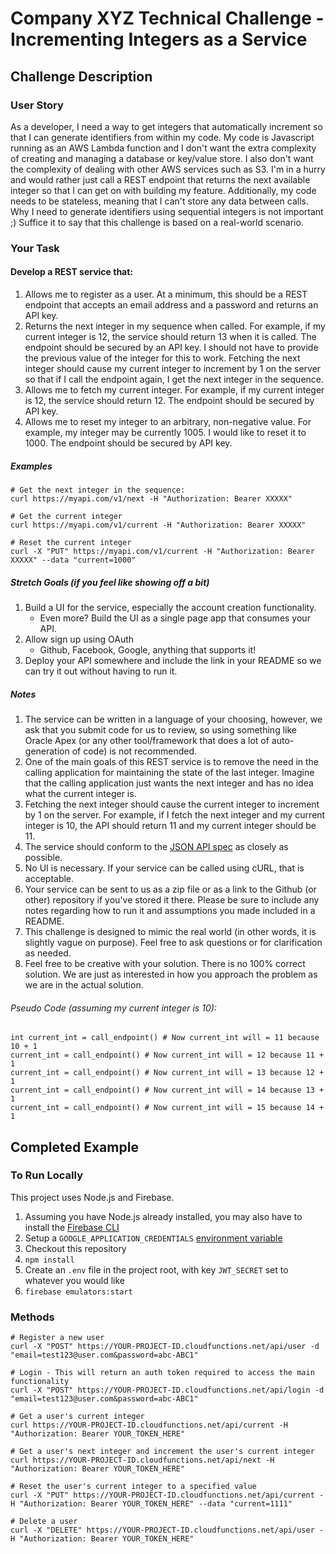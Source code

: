 # Company XYZ Technical Challenge - Incrementing Integers as a Service

## Challenge Description

### User Story

As a developer, I need a way to get integers that automatically increment so that I can generate identifiers from within my code. My code is Javascript running as an AWS Lambda function and I don't want the extra complexity of creating and managing a database or key/value store. I also don't want the complexity of dealing with other AWS services such as S3. I'm in a hurry and would rather just call a REST endpoint that returns the next available integer so that I can get on with building my feature. Additionally, my code needs to be stateless, meaning that I can't store any data between calls. Why I need to generate identifiers using sequential integers is not important ;) Suffice it to say that this challenge is based on a real-world scenario.

### Your Task

#### Develop a REST service that:

1. Allows me to register as a user. At a minimum, this should be a REST endpoint that accepts an email address and a password and returns an API key.
2. Returns the next integer in my sequence when called. For example, if my current integer is 12, the service should return 13 when it is called. The endpoint should be secured by an API key. I should not have to provide the previous value of the integer for this to work. Fetching the next integer should cause my current integer to increment by 1 on the server so that if I call the endpoint again, I get the next integer in the sequence.
3. Allows me to fetch my current integer. For example, if my current integer is 12, the service should return 12. The endpoint should be secured by API key.
4. Allows me to reset my integer to an arbitrary, non-negative value. For example, my integer may be currently 1005. I would like to reset it to 1000. The endpoint should be secured by API key.

##### Examples

```
# Get the next integer in the sequence:
curl https://myapi.com/v1/next -H "Authorization: Bearer XXXXX"

# Get the current integer
curl https://myapi.com/v1/current -H "Authorization: Bearer XXXXX"

# Reset the current integer
curl -X "PUT" https://myapi.com/v1/current -H "Authorization: Bearer XXXXX" --data "current=1000"
```

##### Stretch Goals (if you feel like showing off a bit)

1. Build a UI for the service, especially the account creation functionality.
    * Even more? Build the UI as a single page app that consumes your API.
2. Allow sign up using OAuth
    * Github, Facebook, Google, anything that supports it!
3. Deploy your API somewhere and include the link in your README so we can try it out without having to run it.

##### Notes

1. The service can be written in a language of your choosing, however, we ask that you submit code for us to review, so using something like Oracle Apex (or any other tool/framework that does a lot of auto-generation of code) is not recommended.
2. One of the main goals of this REST service is to remove the need in the calling application for maintaining the state of the last integer. Imagine that the calling application just wants the next integer and has no idea what the current integer is.
3. Fetching the next integer should cause the current integer to increment by 1 on the server. For example,​ if I fetch the next integer and my current integer is 10, the API should return 11 and my current integer should be 11.
4. The service should conform to the [JSON API spec](​http://jsonapi.org​) as closely as possible.
5. No UI is necessary. If your service can be called using cURL, that is acceptable.
6. Your service can be sent to us as a zip file or as a link to the Github (or other) repository if you've stored it there. Please be sure to include any notes regarding how to run it and assumptions you made included in a README.
7. This challenge is designed to mimic the real world (in other words, it is slightly vague on purpose). Feel free to ask questions or for clarification as needed.
8. Feel free to be creative with your solution. There is no 100% correct solution. We are just as interested in how you approach the problem as we are in the actual solution.

###### Pseudo Code (assuming my current integer is 10):

```
int current_int = call_endpoint() # Now current_int will = 11 because 10 + 1
current_int = call_endpoint() # Now current_int will = 12 because 11 + 1
current_int = call_endpoint() # Now current_int will = 13 because 12 + 1
current_int = call_endpoint() # Now current_int will = 14 because 13 + 1
current_int = call_endpoint() # Now current_int will = 15 because 14 + 1
```

## Completed Example

### To Run Locally

This project uses Node.js and Firebase.

1. Assuming you have Node.js already installed, you may also have to install the [Firebase CLI](https://firebase.google.com/docs/cli)
2. Setup a `GOOGLE_APPLICATION_CREDENTIALS` [environment variable](https://cloud.google.com/docs/authentication/getting-started)
3. Checkout this repository
4. `npm install`
5. Create an `.env` file in the project root, with key `JWT_SECRET` set to whatever you would like
6. `firebase emulators:start`

### Methods

```
# Register a new user
curl -X "POST" https://YOUR-PROJECT-ID.cloudfunctions.net/api/user -d "email=test123@user.com&password=abc-ABC1"

# Login - This will return an auth token required to access the main functionality
curl -X "POST" https://YOUR-PROJECT-ID.cloudfunctions.net/api/login -d "email=test123@user.com&password=abc-ABC1"

# Get a user's current integer
curl https://YOUR-PROJECT-ID.cloudfunctions.net/api/current -H "Authorization: Bearer YOUR_TOKEN_HERE"

# Get a user's next integer and increment the user's current integer
curl https://YOUR-PROJECT-ID.cloudfunctions.net/api/next -H "Authorization: Bearer YOUR_TOKEN_HERE"

# Reset the user's current integer to a specified value
curl -X "PUT" https://YOUR-PROJECT-ID.cloudfunctions.net/api/current -H "Authorization: Bearer YOUR_TOKEN_HERE" --data "current=1111"

# Delete a user
curl -X "DELETE" https://YOUR-PROJECT-ID.cloudfunctions.net/api/user -H "Authorization: Bearer YOUR_TOKEN_HERE"
```
